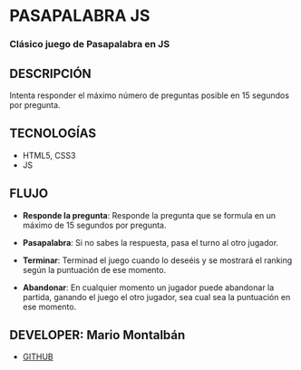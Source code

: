 # PASAPALABRA JS
### Clásico juego de Pasapalabra en JS

## DESCRIPCIÓN

Intenta responder el máximo número de preguntas posible en 15 segundos por pregunta.

## TECNOLOGÍAS

- HTML5, CSS3
- JS

## FLUJO

- **Responde la pregunta**: Responde la pregunta que se formula en un máximo de 15 segundos por pregunta.

- **Pasapalabra**: Si no sabes la respuesta, pasa el turno al otro jugador. 

- **Terminar**: Terminad el juego cuando lo deseéis y se mostrará el ranking según la puntuación de ese momento.

- **Abandonar**: En cualquier momento un jugador puede abandonar la partida, ganando el juego el otro jugador, sea cual sea la puntuación en ese momento.

## DEVELOPER: Mario Montalbán

- [GITHUB](https://github.com/Monty4/PasapalabraJS)
